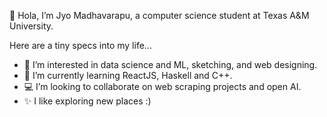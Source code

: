 👋 Hola, I’m Jyo Madhavarapu, a computer science student at Texas A&M University.

Here are a tiny specs into my life...
- 👀 I’m interested in data science and ML, sketching, and web designing.
- 🌱 I’m currently learning ReactJS, Haskell and C++.
- 💻 I’m looking to collaborate on web scraping projects and open AI.
- ✨ I like exploring new places :)



<!---
KoalaisMad/KoalaisMad is a ✨ special ✨ repository because its `README.md` (this file) appears on your GitHub profile.
You can click the Preview link to take a look at your changes.
--->

